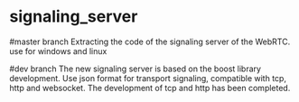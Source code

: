 # signaling_server 

#master branch 
Extracting the code of the signaling server of the WebRTC. use for windows and linux
  
#dev branch
The new signaling server is based on the boost library development. 
Use json format for transport signaling, compatible with tcp, http and websocket.
The development of tcp and http has been completed.



